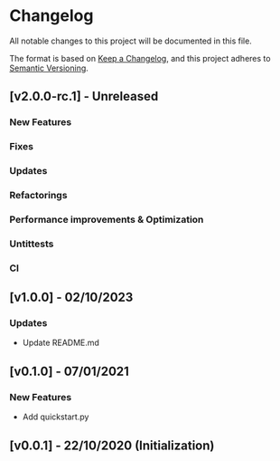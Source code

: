 # Changelog

All notable changes to this project will be documented in this file.

The format is based on [Keep a Changelog](https://keepachangelog.com/en/1.0.0/),
and this project adheres to [Semantic Versioning](https://semver.org/spec/v2.0.0.html).

## [v2.0.0-rc.1] - Unreleased

### New Features

### Fixes

### Updates

### Refactorings

### Performance improvements & Optimization

### Untittests

### CI


## [v1.0.0] - 02/10/2023

### Updates

- ‎Update README.md

## [v0.1.0] - 07/01/2021

### New Features

- Add quickstart.py


## [v0.0.1] - 22/10/2020 (Initialization)


